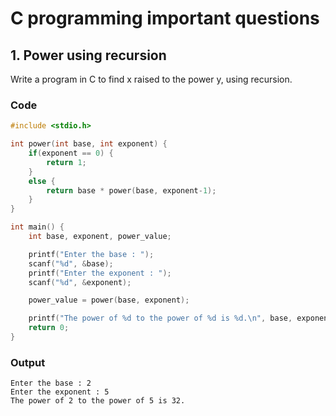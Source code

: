 # C programming important questions
## 1. Power using recursion
Write a program in C to find x raised to the power y, using recursion.
### Code
``` c
#include <stdio.h>

int power(int base, int exponent) {
    if(exponent == 0) {
        return 1;
    }
    else {
        return base * power(base, exponent-1);
    }
}

int main() {
    int base, exponent, power_value;

    printf("Enter the base : ");
    scanf("%d", &base);
    printf("Enter the exponent : ");
    scanf("%d", &exponent);

    power_value = power(base, exponent);

    printf("The power of %d to the power of %d is %d.\n", base, exponent, power_value);
    return 0;
}
```

### Output
```
Enter the base : 2
Enter the exponent : 5
The power of 2 to the power of 5 is 32.
```